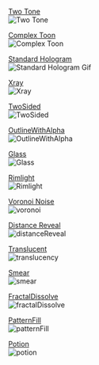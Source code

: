 [Two Tone](Assets/_Shaders/AmplifyShaders/TwoTone.shader)\
![Two Tone](https://user-images.githubusercontent.com/30673142/65167810-25c07f00-d9f8-11e9-904e-2401a6812775.png)

[Complex Toon](Assets/_Shaders/AmplifyShaders/ComplexToon.shader)\
![Complex Toon](https://user-images.githubusercontent.com/30673142/65167846-32dd6e00-d9f8-11e9-8f29-7d310b0ce486.png)

[Standard Hologram](Assets/_Shaders/AmplifyShaders/StandardHologram.shader)\
![Standard Hologram Gif](https://user-images.githubusercontent.com/30673142/72476569-5f38a980-37a2-11ea-9423-9441d884b2e9.gif)

[Xray](Assets/_Shaders/AmplifyShaders/Xray.shader)\
![Xray](https://user-images.githubusercontent.com/30673142/65168706-eeeb6880-d9f9-11e9-9f1b-35f9a108510c.png)

[TwoSided](Assets/_Shaders/AmplifyShaders/TwoSided.shader)\
![TwoSided](https://user-images.githubusercontent.com/30673142/65354899-8ccf6680-dba5-11e9-997e-360cdbb0494a.png)

[OutlineWithAlpha](Assets/_Shaders/AmplifyShaders/OutlineWithAlpha.shader)\
![OutlineWithAlpha](https://user-images.githubusercontent.com/30673142/65354934-9b1d8280-dba5-11e9-85a2-926e3c333478.png)

[Glass](Assets/_Shaders/AmplifyShaders/Glass.shader)\
![Glass](https://user-images.githubusercontent.com/30673142/65645874-fbe5fa00-dfad-11e9-90fb-dff3d745eadc.png)

[Rimlight](Assets/_Shaders/AmplifyShaders/Rimlight.shader)\
![Rimlight](https://user-images.githubusercontent.com/30673142/65646528-30f34c00-dfb0-11e9-9ea3-e3287e5c24ba.png)

[Voronoi Noise](Assets/_Shaders/AmplifyShaders/Voronoi.shader)\
![voronoi](https://user-images.githubusercontent.com/30673142/72477208-dfabda00-37a3-11ea-8e7d-11ccd2b2cfd6.gif)

[Distance Reveal](Assets/_Shaders/AmplifyShaders/DistanceReveal.shader)\
![distanceReveal](https://user-images.githubusercontent.com/30673142/72477762-1f26f600-37a5-11ea-95f4-cb75d756827e.gif)

[Translucent](Assets/_Shaders/AmplifyShaders/Translucent.shader)\
![translucency](https://user-images.githubusercontent.com/30673142/72478375-b50f5080-37a6-11ea-8bac-16d40f77f6d3.gif)

[Smear](Assets/_Shaders/AmplifyShaders/SmearHologram.shader)\
![smear](https://user-images.githubusercontent.com/30673142/176448820-4694ff28-d9c1-4d35-bcff-5638cf142354.gif)

[FractalDissolve](Assets/_Shaders/AmplifyShaders/FractalDissolve.shader)\
![fractalDissolve](https://user-images.githubusercontent.com/30673142/176683065-c80f0f05-ed43-4855-a7ce-bbb09c8849de.gif)

[PatternFill](Assets/_Shaders/AmplifyShaders/PatternFill.shader)\
![patternFill](https://user-images.githubusercontent.com/30673142/176694123-0d36eb84-250e-491e-94b2-8256bc8ed448.gif)

[Potion](Assets/_Shaders/AmplifyShaders/Potion.shader)\
![potion](https://user-images.githubusercontent.com/30673142/176900422-69aac8a6-1195-483a-bac1-1db6e51d7075.gif)
